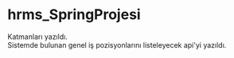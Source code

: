 # hrms_SpringProjesi
Katmanları yazıldı.  
Sistemde bulunan genel iş pozisyonlarını listeleyecek api'yi yazıldı.  
